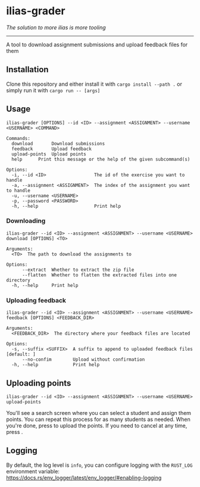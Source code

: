 # ilias-grader
*The solution to more ilias is more tooling*

---
A tool to download assignment submissions and upload feedback files for them

## Installation
Clone this repository and either install it with `cargo install --path .` or simply run it with `cargo run -- [args]`

## Usage

```
ilias-grader [OPTIONS] --id <ID> --assignment <ASSIGNMENT> --username <USERNAME> <COMMAND>

Commands:
  download       Download submissions
  feedback       Upload feedback
  upload-points  Upload points 
  help      Print this message or the help of the given subcommand(s)

Options:
  -i, --id <ID>                  The id of the exercise you want to handle
  -a, --assignment <ASSIGNMENT>  The index of the assignment you want to handle
  -u, --username <USERNAME>
  -p, --password <PASSWORD>
  -h, --help                     Print help
```

### Downloading
```
ilias-grader --id <ID> --assignment <ASSIGNMENT> --username <USERNAME> download [OPTIONS] <TO>

Arguments:
  <TO>  The path to download the assignments to

Options:
      --extract  Whether to extract the zip file
      --flatten  Whether to flatten the extracted files into one directory
  -h, --help     Print help
```

### Uploading feedback
```
ilias-grader --id <ID> --assignment <ASSIGNMENT> --username <USERNAME> feedback [OPTIONS] <FEEDBACK_DIR>

Arguments:
  <FEEDBACK_DIR>  The directory where your feedback files are located

Options:
  -s, --suffix <SUFFIX>  A suffix to append to uploaded feedback files [default: ]
      --no-confim        Upload without confirmation
  -h, --help             Print help
```

## Uploading points 
```
ilias-grader --id <ID> --assignment <ASSIGNMENT> --username <USERNAME> upload-points 
```
You'll see a search screen where you can select a student and assign them points. You can repeat this process for as many students as needed. When you're done, press <ESC> to upload the points. If you need to cancel at any time, press <Ctrl-C>.

## Logging
By default, the log level is `info`, you can configure logging with the `RUST_LOG` environment variable: https://docs.rs/env_logger/latest/env_logger/#enabling-logging
